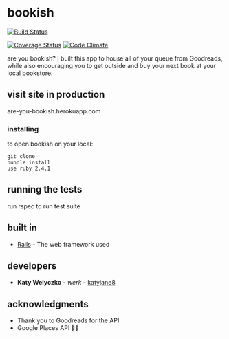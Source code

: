 # bookish
[![Build Status](https://travis-ci.org/katyjane8/bookish.png)](https://travis-ci.org/katyjane8/bookish)

[![Coverage Status](https://coveralls.io/repos/github/katyjane8/bookish/badge.svg?branch=master)](https://coveralls.io/github/katyjane8/bookish?branch=master)
[![Code Climate](https://codeclimate.com/github/codeclimate/codeclimate/badges/gpa.svg)](https://codeclimate.com/github/katyjane8/bookish)

are you bookish? I built this app to house all of your queue from Goodreads, while also encouraging you to get outside and buy your next book at your local bookstore.

## visit site in production

are-you-bookish.herokuapp.com

### installing

to open bookish on your local:

```
git clone
bundle install
use ruby 2.4.1
```

## running the tests

run rspec to run test suite

## built in

* [Rails](http://rubyonrails.org/) - The web framework used

## developers

* **Katy Welyczko** - *werk* - [katyjane8](https://github.com/katyjane8)

## acknowledgments

* Thank you to Goodreads for the API
* Google Places API 🙌🏻
